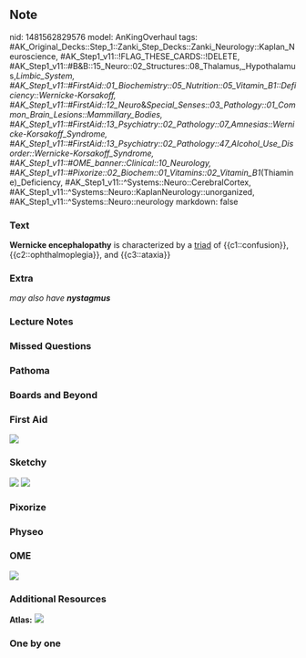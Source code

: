 ## Note
nid: 1481562829576
model: AnKingOverhaul
tags: #AK_Original_Decks::Step_1::Zanki_Step_Decks::Zanki_Neurology::Kaplan_Neuroscience, #AK_Step1_v11::!FLAG_THESE_CARDS::!DELETE, #AK_Step1_v11::#B&B::15_Neuro::02_Structures::08_Thalamus,_Hypothalamus,_Limbic_System, #AK_Step1_v11::#FirstAid::01_Biochemistry::05_Nutrition::05_Vitamin_B1::Deficiency::Wernicke-Korsakoff, #AK_Step1_v11::#FirstAid::12_Neuro_&_Special_Senses::03_Pathology::01_Common_Brain_Lesions::Mammillary_Bodies, #AK_Step1_v11::#FirstAid::13_Psychiatry::02_Pathology::07_Amnesias::Wernicke-Korsakoff_Syndrome, #AK_Step1_v11::#FirstAid::13_Psychiatry::02_Pathology::47_Alcohol_Use_Disorder::Wernicke-Korsakoff_Syndrome, #AK_Step1_v11::#OME_banner::Clinical::10_Neurology, #AK_Step1_v11::#Pixorize::02_Biochem::01_Vitamins::02_Vitamin_B1_(Thiamine)_Deficiency, #AK_Step1_v11::^Systems::Neuro::CerebralCortex, #AK_Step1_v11::^Systems::Neuro::KaplanNeurology::unorganized, #AK_Step1_v11::^Systems::Neuro::neurology
markdown: false

### Text
<div>
  <b>Wernicke encephalopathy</b> is characterized by a <u>triad</u>
  of {{c1::confusion}}, {{c2::ophthalmoplegia}}, and {{c3::ataxia}}
</div>

### Extra
<i>may also have</i> <b style="font-style: italic;">nystagmus</b>

### Lecture Notes


### Missed Questions


### Pathoma


### Boards and Beyond


### First Aid
<img src="tmpHJY_CY.png">

### Sketchy
<img src="Screen%20Shot%202021-01-07%20at%2015.30.57.jpg">
<img src="Screen%20Shot%202021-01-07%20at%2015.31.07.jpg">

### Pixorize


### Physeo


### OME
<div class="ome-widget">
  <a href=
  "https://onlinemeded.org/spa/neurology?ref=anki"><img src="_OME_AnkiFlashcards_Topic_2.png"></a>
</div>

### Additional Resources
<b>Atlas:</b> <img src="tmph7IZN7.png">

### One by one


